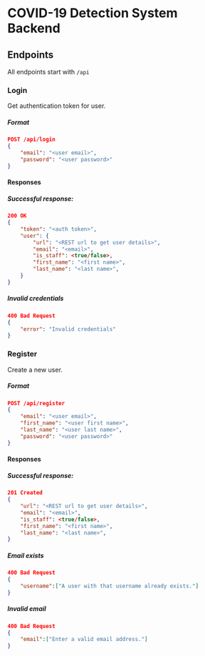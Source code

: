 # COVID-19 Detection System Backend

## Endpoints
All endpoints start with `/api`

### Login
Get authentication token for user.

##### Format
```json
POST /api/login
{
    "email": "<user email>",
    "password": "<user password>"
}
```

#### Responses
##### Successful response:
```json
200 OK
{
    "token": "<auth token>",
    "user": {
        "url": "<REST url to get user details>",
        "email": "<email>",
        "is_staff": <true/false>,
        "first_name": "<first name>",
        "last_name": "<last name>",
    }
}
```

##### Invalid credentials
```json
400 Bad Request
{
    "error": "Invalid credentials"
}
```

### Register
Create a new user.

##### Format
```json
POST /api/register
{
    "email": "<user email>",
    "first_name": "<user first name>",
    "last_name": "<user last name>",
    "password": "<user password>"
}
```

#### Responses
##### Successful response:
```json
201 Created
{
    "url": "<REST url to get user details>",
    "email": "<email>",
    "is_staff": <true/false>,
    "first_name": "<first name>",
    "last_name": "<last name>",
}
```

##### Email exists
```json
400 Bad Request
{
    "username":["A user with that username already exists."]
}
```

##### Invalid email
```json
400 Bad Request
{
    "email":["Enter a valid email address."]
}
```
